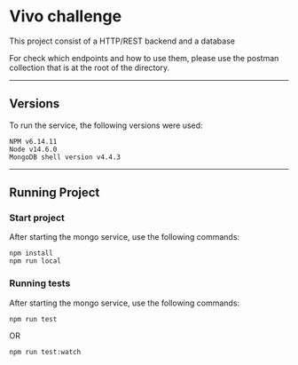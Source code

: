 # Vivo challenge

This project consist of a HTTP/REST backend and a database

For check which endpoints and how to use them, please use the postman collection that is at the root of the directory.

---
## Versions
To run the service, the following versions were used:

```
NPM v6.14.11
Node v14.6.0
MongoDB shell version v4.4.3
```
---

## Running Project

### Start project
After starting the mongo service, use the following commands:

```
npm install
npm run local
```

### Running tests
After starting the mongo service, use the following commands:

```
npm run test
```

OR 

```
npm run test:watch
```
